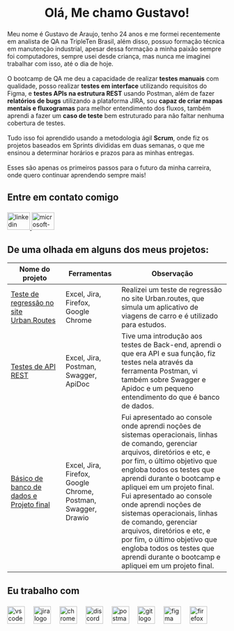 <h1 align="center">Olá, Me chamo Gustavo!</h1>

###

<p align="left">Meu nome é Gustavo de Araujo, tenho 24 anos e me formei recentemente em analista de QA na TripleTen Brasil, além disso, possuo formação técnica em manutenção industrial, apesar dessa formação a minha paixão sempre foi computadores, sempre usei desde criança, mas nunca me imaginei trabalhar com isso, até o dia de hoje.<br><br>O bootcamp de QA me deu a capacidade de realizar <strong>testes manuais</strong> com qualidade, posso realizar <strong>testes em interface</strong> utilizando requisitos do Figma, e <strong>testes APIs na estrutura REST</strong> usando Postman, além de fazer <strong>relatórios de bugs</strong> utilizando a plataforma JIRA, sou <strong>capaz de criar mapas mentais e fluxogramas</strong> para melhor entendimento dos fluxos, também aprendi a fazer um <strong>caso de teste</strong> bem estruturado para não faltar nenhuma cobertura de testes.<br><br>Tudo isso foi aprendido usando a metodologia ágil <strong>Scrum</strong>, onde fiz os projetos baseados em Sprints divididas em duas semanas, o que me ensinou a determinar horários e prazos para as minhas entregas.<br><br>Esses são apenas os primeiros passos para o futuro da minha carreira, onde quero continuar aprendendo sempre mais!</p>

###

<h2 align="left">Entre em contato comigo</h2>

###

<div align="left">
  <a href="https://www.linkedin.com/in/gustavo-araujo-lima/" target="_blank">
    <img src="https://raw.githubusercontent.com/maurodesouza/profile-readme-generator/master/src/assets/icons/social/linkedin/default.svg" width="52" height="40" alt="linkedin logo"  />
  </a>
  <a href="Gustavo_araujoL@hotmail.com" target="_blank">
    <img src="https://raw.githubusercontent.com/maurodesouza/profile-readme-generator/master/src/assets/icons/social/microsoft-outlook/default.svg" width="52" height="40" alt="microsoft-outlook logo"  />
  </a>
</div>

## De uma olhada em alguns dos meus projetos:

| Nome do projeto | Ferramentas | Observação |
|-----------------|------------------|------------|
| [Teste de regressão no site Urban.Routes](https://github.com/GustAraujo/Bootcamp-QA-Sprint-1) | Excel, Jira, Firefox, Google Chrome | Realizei um teste de regressão no site Urban.routes, que simula um aplicativo de viagens de carro e é utilizado para estudos. |
| [Testes de API REST](https://github.com/GustAraujo/Bootcamp-QA-Sprint-4) | Excel, Jira, Postman, Swagger, ApiDoc | Tive uma introdução aos testes de Back-end, aprendi o que era API e sua função, fiz testes nela através da ferramenta Postman, vi também sobre Swagger e Apidoc e um pequeno entendimento do que é banco de dados. |
| [Básico de banco de dados e Projeto final](https://github.com/GustAraujo/Bootcamp-QA-Sprint-5-e-Projeto-Final) | Excel, Jira, Firefox, Google Chrome, Postman, Swagger, Drawio | Fui apresentado ao console onde aprendi noções de sistemas operacionais, linhas de comando, gerenciar arquivos, diretórios e etc, e por fim, o último objetivo que engloba todos os testes que aprendi durante o bootcamp e apliquei em um projeto final. Fui apresentado ao console onde aprendi noções de sistemas operacionais, linhas de comando, gerenciar arquivos, diretórios e etc, e por fim, o último objetivo que engloba todos os testes que aprendi durante o bootcamp e apliquei em um projeto final.

<h2 align="left"></h2>

###

<h2 align="left">Eu trabalho com</h2>

###

<div align="left">
  <img src="https://skillicons.dev/icons?i=vscode" height="40" alt="vscode logo"  />
  <img width="12" />
  <img src="https://cdn.simpleicons.org/jira/0052CC" height="40" alt="jira logo"  />
  <img width="12" />
  <img src="https://cdn.simpleicons.org/googlechrome/4285F4" height="40" alt="chrome logo"  />
  <img width="12" />
  <img src="https://cdn.simpleicons.org/discord/5865F2" height="40" alt="discord logo"  />
  <img width="12" />
  <img src="https://cdn.simpleicons.org/postman/FF6C37" height="40" alt="postman logo"  />
  <img width="12" />
  <img src="https://cdn.simpleicons.org/git/F05032" height="40" alt="git logo"  />
  <img width="12" />
  <img src="https://cdn.simpleicons.org/figma/F24E1E" height="40" alt="figma logo"  />
  <img width="12" />
  <img src="https://cdn.simpleicons.org/firefox/FF7139" height="40" alt="firefox logo"  />
</div>

###
